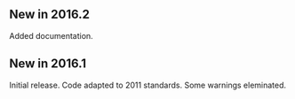 ## New in 2016.2

Added documentation.

## New in 2016.1

Initial release. Code adapted to 2011 standards. Some warnings eleminated.
